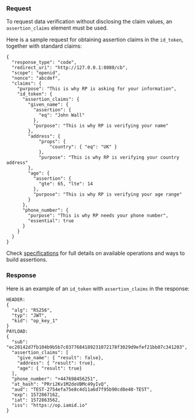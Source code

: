 ### Request
To request data verification without disclosing the claim values, an `assertion_claims` element must be used. 

Here is a sample request for obtaining assertion claims in the `id_token`, together with standard claims:

```
{
  "response_type": "code",
  "redirect_uri": "http://127.0.0.1:8080/cb",
  "scope": "openid",
  "nonce": "abcdef",
  "claims": {
    "purpose": "This is why RP is asking for your information",
    "id_token": {
      "assertion_claims": {
        "given_name": {
          "assertion": {
            "eq": "John Wall"
          },
          "purpose": "This is why RP is verifying your name"
        },
        "address": {
            "props": {
                "country": { "eq": "UK" }
            },
            "purpose": "This is why RP is verifying your country address"
        },
        "age": {
          "assertion": {
            "gte": 65, "lte": 14
          },
          "purpose": "This is why RP is verifying your age range"
        }
      },
      "phone_number": {
        "purpose": "This is why RP needs your phone number",
        "essential": true
      }
    }
  }
}
```

Check [specifications](/assertions/claim-assertions-00.html) for full details on available operations and ways to build assertions.

### Response

Here is an example of an `id_token` with `assertion_claims` in the response:

```
HEADER:
{
  "alg": "RS256",
  "typ": "JWT",
  "kid": "op_key_1"
}
PAYLOAD:
{
  "sub": "ec20142d7fb104b9b5b7c0377684189231072178f3029d9efef21bb07c341203",
  "assertion_claims": [
    "give_name": { "result": false},
    "address": { "result": true},
    "age": { "result": true}
  ],
  "phone_number": "+447698456251",
  "at_hash": "PRri2Kv1M2doVBMc49yIvQ",
  "aud": "TEST-2754efa75e8c4d11a6d7f95b90cd8e40-TEST",
  "exp": 1572867162,
  "iat": 1572863562,
  "iss": "https://op.iamid.io"
}
```